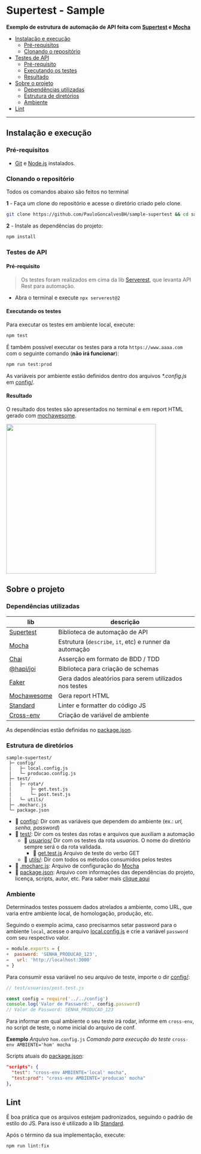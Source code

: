 # Supertest - Sample

**Exemplo de estrutura de automação de API feita com [Supertest](https://www.npmjs.com/package/supertest) e [Mocha](https://www.npmjs.com/package/mocha)**

- [Instalação e execução](#instalação-e-execução)
  - [Pré-requisitos](#pré-requisitos)
  - [Clonando o repositório](#clonando-o-repositório)
- [Testes de API](#testes-de-api)
  - [Pré-requisito](#pré-requisito)
  - [Executando os testes](#executando-os-testes)
  - [Resultado](#resultado)
- [Sobre o projeto](#sobre-o-projeto)
  - [Dependências utilizadas](#dependências-utilizadas)
  - [Estrutura de diretórios](#estrutura-de-diretórios)
  - [Ambiente](#ambiente)
- [Lint](#lint)

---

## Instalação e execução

### Pré-requisitos

- [Git](https://git-scm.com/download/) e [Node.js](https://nodejs.org/en/download/) instalados.

### Clonando o repositório

Todos os comandos abaixo são feitos no terminal

**1** - Faça um clone do repositório e acesse o diretório criado pelo clone.

```sh
git clone https://github.com/PauloGoncalvesBH/sample-supertest && cd sample-supertest
```

**2** - Instale as dependências do projeto:

```sh
npm install
```

### Testes de API

#### Pré-requisito

> Os testes foram realizados em cima da lib [Serverest](https://www.npmjs.com/package/serverest), que levanta API Rest para automação.
- Abra o terminal e execute `npx serverest@2`

#### Executando os testes

Para executar os testes em ambiente local, execute:

```sh
npm test
```

É também possível executar os testes para a rota `https://www.aaaa.com` com o seguinte comando (**não irá funcionar**):

```sh
npm run test:prod
```

As variáveis por ambiente estão definidos dentro dos arquivos _*.config.js_ em [config/](config).

#### Resultado

O resultado dos testes são apresentados no terminal e em report HTML gerado com [mochawesome](https://www.npmjs.com/package/mochawesome).

<img src=https://user-images.githubusercontent.com/29241659/83446839-cbe8d380-a425-11ea-991b-c36cb0337859.png height="400">

## Sobre o projeto

### Dependências utilizadas
| lib | descrição
| --- | ---
| [Supertest](https://www.npmjs.com/package/supertest) | Biblioteca de automação de API
| [Mocha](https://www.npmjs.com/package/mocha) | Estrutura (`describe`, `it`, etc) e runner da automação
| [Chai](https://www.npmjs.com/package/chai)| Asserção em formato de BDD / TDD
| [@hapi/joi](https://www.npmjs.com/package/@hapi/joi) | Biblioteca para criação de schemas
| [Faker](https://www.npmjs.com/package/faker)| Gera dados aleatórios para serem utilizados nos testes
| [Mochawesome](https://www.npmjs.com/package/mochawesome)| Gera report HTML
| [Standard](https://www.npmjs.com/package/standard)| Linter e formatter do código JS
| [Cross-env](https://www.npmjs.com/package/cross-env)| Criação de variável de ambiente

As dependências estão definidas no [package.json](./package.json).

### Estrutura de diretórios

```
sample-supertest/
 ├─ config/
 |   ├─ local.config.js
 |   └─ producao.config.js
 ├─ test/
 |   ├─ rota*/
 |       ├─ get.test.js
 |       └─ post.test.js
 |   └─ utils/
 ├─ .mocharc.js
 └─ package.json
```

- :file_folder: [config/](config): Dir com as variáveis que dependem do ambiente (ex.: _url, senha, password_)
- :file_folder: [test/](test): Dir com os testes das rotas e arquivos que auxiliam a automação
  - :file_folder: [usuarios/](test/usuarios) Dir com os testes da rota _usuarios_. O nome do diretório sempre será o da rota validada.
    - :page_with_curl: [get.test.js](test/usuarios/get.test.js) Arquivo de teste do verbo GET
  - :file_folder: [utils/](test/utils): Dir com todos os métodos consumidos pelos testes
- :page_with_curl: [.mocharc.js](.mocharc.js): Arquivo de configuração do [Mocha](https://www.npmjs.com/package/mocha)
- :page_with_curl: [package.json](package.json): Arquivo com informações das dependências do projeto, licença, scripts, autor, etc. Para saber mais [clique aqui](https://docs.npmjs.com/files/package.json)

### Ambiente

Determinados testes possuem dados atrelados a ambiente, como URL, que varia entre ambiente local, de homologação, produção, etc.

Seguindo o exemplo acima, caso precisarmos setar password para o ambiente `local`, acesse o arquivo [local.config.js](config/local.config.js) e crie a variável `password` com seu respectivo valor.

``` js
= module.exports = {
+  password: 'SENHA_PRODUCAO_123',
=   url: 'http://localhost:3000'
= }
```

Para consumir essa variável no seu arquivo de teste, importe o dir [config/](config):
``` js
// test/usuarios/post.test.js

const config = require('../../config')
console.log('Valor de Password:', config.password)
// Valor de Password: SENHA_PRODUCAO_123
```

Para informar em qual ambiente o seu teste irá rodar, informe em `cross-env`, no script de teste, o nome inicial do arquivo de conf.

**Exemplo**
_Arquivo_ `hom.config.js`
_Comando para execução do teste_ `cross-env AMBIENTE='hom' mocha`


Scripts atuais do [package.json](package.json):
``` json
"scripts": {
  "test": "cross-env AMBIENTE='local' mocha",
  "test:prod": "cross-env AMBIENTE='producao' mocha"
},
```

## Lint

É boa prática que os arquivos estejam padronizados, seguindo o padrão de estilo do JS.
Para isso é utilizado a lib [Standard](https://www.npmjs.com/package/standard).

Após o término da sua implementação, execute:

`npm run lint:fix`
